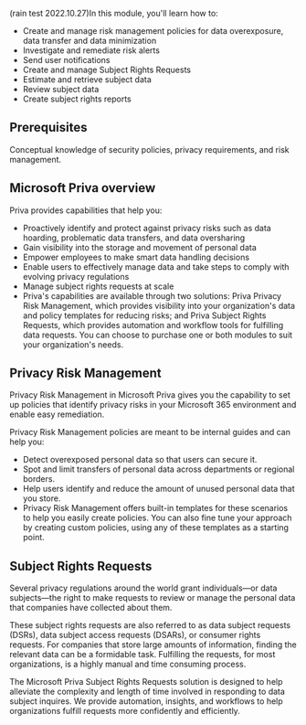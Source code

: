 (rain test 2022.10.27)In this module, you'll learn how to:

- Create and manage risk management policies for data overexposure, data transfer and data minimization
- Investigate and remediate risk alerts
- Send user notifications
- Create and manage Subject Rights Requests
- Estimate and retrieve subject data
- Review subject data
- Create subject rights reports

## Prerequisites 

Conceptual knowledge of security policies, privacy requirements, and risk management.

## Microsoft Priva overview

Priva provides capabilities that help you:

* Proactively identify and protect against privacy risks such as data hoarding, problematic data transfers, and data oversharing
* Gain visibility into the storage and movement of personal data
* Empower employees to make smart data handling decisions
* Enable users to effectively manage data and take steps to comply with evolving privacy regulations
* Manage subject rights requests at scale
* Priva's capabilities are available through two solutions: Priva Privacy Risk Management, which provides visibility into your organization's data and policy templates for reducing risks; and Priva Subject Rights Requests, which provides automation and workflow tools for fulfilling data requests. You can choose to purchase one or both modules to suit your organization's needs.

## Privacy Risk Management

Privacy Risk Management in Microsoft Priva gives you the capability to set up policies that identify privacy risks in your Microsoft 365 environment and enable easy remediation. 

Privacy Risk Management policies are meant to be internal guides and can help you:

* Detect overexposed personal data so that users can secure it.
* Spot and limit transfers of personal data across departments or regional borders.
* Help users identify and reduce the amount of unused personal data that you store.
* Privacy Risk Management offers built-in templates for these scenarios to help you easily create policies. You can also fine tune your approach by creating custom policies, using any of these templates as a starting point.

## Subject Rights Requests

Several privacy regulations around the world grant individuals—or data subjects—the right to make requests to review or manage the personal data that companies have collected about them. 

These subject rights requests are also referred to as data subject requests (DSRs), data subject access requests (DSARs), or consumer rights requests. For companies that store large amounts of information, finding the relevant data can be a formidable task. Fulfilling the requests, for most organizations, is a highly manual and time consuming process.

The Microsoft Priva Subject Rights Requests solution is designed to help alleviate the complexity and length of time involved in responding to data subject inquires. We provide automation, insights, and workflows to help organizations fulfill requests more confidently and efficiently.